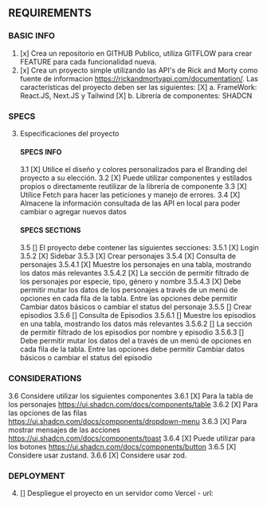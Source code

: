 ## REQUIREMENTS

### BASIC INFO

1. [x] Crea un repositorio en GITHUB Publico, utiliza GITFLOW para crear FEATURE para cada funcionalidad nueva.
2. [x] Crea un proyecto simple utilizando las API's de Rick and Morty como fuente de informacion https://rickandmortyapi.com/documentation/. Las características del proyecto deben ser las siguientes:
       [X] a. FrameWork: React.JS, Next.JS y Tailwind
       [X] b. Librería de componentes: SHADCN

### SPECS

3. Especificaciones del proyecto
   #### SPECS INFO
   3.1 [X] Utilice el diseño y colores personalizados para el Branding del proyecto a su elección.
   3.2 [X] Puede utilizar componentes y estilados propios o directamente reutilizar de la librería de componente
   3.3 [X] Utilice Fetch para hacer las peticiones y manejo de errores.
   3.4 [X] Almacene la información consultada de las API en local para poder cambiar o agregar nuevos datos
   #### SPECS SECTIONS
   3.5 [] El proyecto debe contener las siguientes secciones:
   3.5.1 [X] Login
   3.5.2 [X] Sidebar
   3.5.3 [X] Crear personajes
   3.5.4 [X] Consulta de personajes
   3.5.4.1 [X] Muestre los personajes en una tabla, mostrando los datos más relevantes
   3.5.4.2 [X] La sección de permitir filtrado de los personajes por especie, tipo, género y nombre
   3.5.4.3 [X] Debe permitir mutar los datos de los personajes a través de un menú de opciones en cada fila de la tabla. Entre las opciones debe permitir Cambiar datos básicos o cambiar el status del personaje
   3.5.5 [] Crear episodios
   3.5.6 [] Consulta de Episodios
   3.5.6.1 [] Muestre los episodios en una tabla, mostrando los datos más relevantes
   3.5.6.2 [] La sección de permitir filtrado de los episodios por nombre y episodio
   3.5.6.3 [] Debe permitir mutar los datos del a través de un menú de opciones en cada fila de la tabla. Entre las opciones debe permitir Cambiar datos básicos o cambiar el status del episodio

### CONSIDERATIONS

3.6 Considere utilizar los siguientes componentes
3.6.1 [X] Para la tabla de los personajes https://ui.shadcn.com/docs/components/table
3.6.2 [X] Para las opciones de las filas https://ui.shadcn.com/docs/components/dropdown-menu
3.6.3 [X] Para mostrar mensajes de las acciones https://ui.shadcn.com/docs/components/toast
3.6.4 [X] Puede utilizar para los botones https://ui.shadcn.com/docs/components/button
3.6.5 [X] Considere usar zustand.
3.6.6 [X] Considere usar zod.

### DEPLOYMENT

4. [] Despliegue el proyecto en un servidor como Vercel - url:

